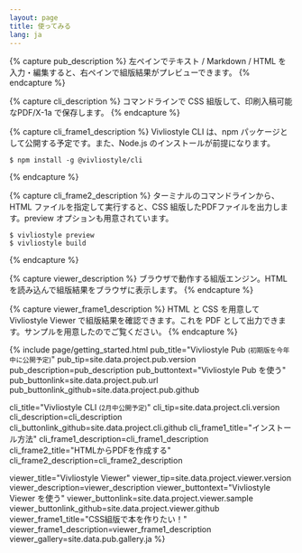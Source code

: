 ```yaml
---
layout: page
title: 使ってみる
lang: ja
---
```


{% capture pub_description %}
左ペインでテキスト / Markdown / HTML を入力・編集すると、右ペインで組版結果がプレビューできます。
{% endcapture %}


{% capture cli_description %}
コマンドラインで CSS 組版して、印刷入稿可能なPDF/X-1a で保存します。
{% endcapture %}


{% capture cli_frame1_description %}
Vivliostyle CLI は、npm パッケージとして公開する予定です。また、Node.js のインストールが前提になります。

```shell
$ npm install -g @vivliostyle/cli
```
{% endcapture %}


{% capture cli_frame2_description %}
ターミナルのコマンドラインから、HTML ファイルを指定して実行すると、CSS 組版したPDFファイルを出力します。preview オプションも用意されています。

```shell
$ vivliostyle preview
$ vivliostyle build
```
{% endcapture %}


{% capture viewer_description %}
ブラウザで動作する組版エンジン。HTML を読み込んで組版結果をブラウザに表示します。
{% endcapture %}


{% capture viewer_frame1_description %}
HTML と CSS を用意して Vivliostyle Viewer で組版結果を確認できます。これを PDF として出力できます。サンプルを用意したのでご覧ください。
{% endcapture %}


{% include page/getting_started.html
  pub_title="Vivliostyle Pub <small>(初期版を今年中に公開予定)</small>"
  pub_tip=site.data.project.pub.version
  pub_description=pub_description
  pub_buttontext="Vivliostyle Pub を使う"
  pub_buttonlink=site.data.project.pub.url
  pub_buttonlink_github=site.data.project.pub.github

  cli_title="Vivliostyle CLI <small>(2月中公開予定)</small>"
  cli_tip=site.data.project.cli.version
  cli_description=cli_description
  cli_buttonlink_github=site.data.project.cli.github
  cli_frame1_title="インストール方法"
  cli_frame1_description=cli_frame1_description
  cli_frame2_title="HTMLからPDFを作成する"
  cli_frame2_description=cli_frame2_description

  viewer_title="Vivliostyle Viewer"
  viewer_tip=site.data.project.viewer.version
  viewer_description=viewer_description
  viewer_buttontext="Vivliostyle Viewer を使う"
  viewer_buttonlink=site.data.project.viewer.sample
  viewer_buttonlink_github=site.data.project.viewer.github
  viewer_frame1_title="CSS組版で本を作りたい！"
  viewer_frame1_description=viewer_frame1_description
  viewer_gallery=site.data.pub.gallery.ja
%}
